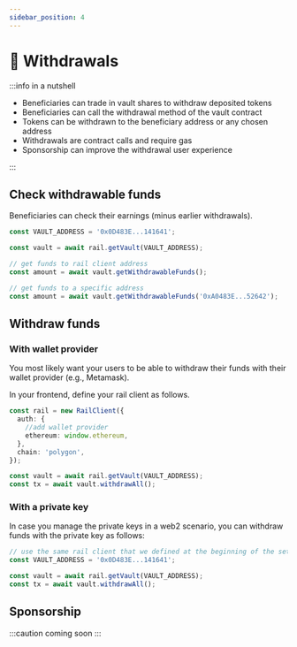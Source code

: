```yaml
---
sidebar_position: 4
---
```


# 🏦 Withdrawals

:::info in a nutshell

- Beneficiaries can trade in vault shares to withdraw deposited tokens
- Beneficiaries can call the withdrawal method of the vault contract
- Tokens can be withdrawn to the beneficiary address or any chosen address
- Withdrawals are contract calls and require gas
- Sponsorship can improve the withdrawal user experience

:::

## Check withdrawable funds

Beneficiaries can check their earnings (minus earlier withdrawals).

```ts
const VAULT_ADDRESS = '0x0D483E...141641';

const vault = await rail.getVault(VAULT_ADDRESS);

// get funds to rail client address
const amount = await vault.getWithdrawableFunds();

// get funds to a specific address
const amount = await vault.getWithdrawableFunds('0xA0483E...52642');
```

## Withdraw funds

### With wallet provider

You most likely want your users to be able to withdraw their funds with their wallet provider (e.g., Metamask).

In your frontend, define your rail client as follows.

```ts title=your-frontend.ts
const rail = new RailClient({
  auth: {
    //add wallet provider
    ethereum: window.ethereum,
  },
  chain: 'polygon',
});

const vault = await rail.getVault(VAULT_ADDRESS);
const tx = await vault.withdrawAll();
```

### With a private key

In case you manage the private keys in a web2 scenario, you can withdraw funds with the private key as follows:

```ts title=manage-vault.ts
// use the same rail client that we defined at the beginning of the setup
const VAULT_ADDRESS = '0x0D483E...141641';

const vault = await rail.getVault(VAULT_ADDRESS);
const tx = await vault.withdrawAll();
```

## Sponsorship

:::caution coming soon
:::
